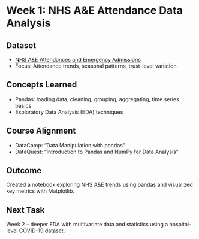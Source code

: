 # Week 1: NHS A&E Attendance Data Analysis

## Dataset
- [NHS A&E Attendances and Emergency Admissions](https://www.england.nhs.uk/statistics/statistical-work-areas/ae-waiting-times-and-activity/)
- Focus: Attendance trends, seasonal patterns, trust-level variation

## Concepts Learned
- Pandas: loading data, cleaning, grouping, aggregating, time series basics
- Exploratory Data Analysis (EDA) techniques

## Course Alignment
- DataCamp: “Data Manipulation with pandas”
- DataQuest: “Introduction to Pandas and NumPy for Data Analysis”

## Outcome
Created a notebook exploring NHS A&E trends using pandas and visualized key metrics with Matplotlib.

## Next Task
Week 2 – deeper EDA with multivariate data and statistics using a hospital-level COVID-19 dataset.
